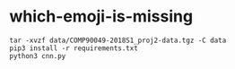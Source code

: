 # which-emoji-is-missing

```
tar -xvzf data/COMP90049-2018S1_proj2-data.tgz -C data
pip3 install -r requirements.txt
python3 cnn.py
```
